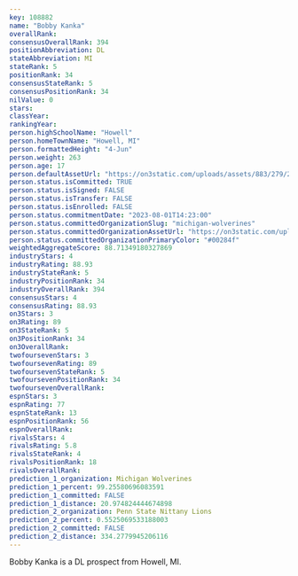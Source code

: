 ```yaml
---
key: 108882
name: "Bobby Kanka"
overallRank: 
consensusOverallRank: 394
positionAbbreviation: DL
stateAbbreviation: MI
stateRank: 5
positionRank: 34
consensusStateRank: 5
consensusPositionRank: 34
nilValue: 0
stars: 
classYear: 
rankingYear: 
person.highSchoolName: "Howell"
person.homeTownName: "Howell, MI"
person.formattedHeight: "4-Jun"
person.weight: 263
person.age: 17
person.defaultAssetUrl: "https://on3static.com/uploads/assets/883/279/279883.png"
person.status.isCommitted: TRUE
person.status.isSigned: FALSE
person.status.isTransfer: FALSE
person.status.isEnrolled: FALSE
person.status.commitmentDate: "2023-08-01T14:23:00"
person.status.committedOrganizationSlug: "michigan-wolverines"
person.status.committedOrganizationAssetUrl: "https://on3static.com/uploads/assets/39/150/150039.svg"
person.status.committedOrganizationPrimaryColor: "#00284f"
weightedAggregateScore: 88.71349180327869
industryStars: 4
industryRating: 88.93
industryStateRank: 5
industryPositionRank: 34
industryOverallRank: 394
consensusStars: 4
consensusRating: 88.93
on3Stars: 3
on3Rating: 89
on3StateRank: 5
on3PositionRank: 34
on3OverallRank: 
twofoursevenStars: 3
twofoursevenRating: 89
twofoursevenStateRank: 5
twofoursevenPositionRank: 34
twofoursevenOverallRank: 
espnStars: 3
espnRating: 77
espnStateRank: 13
espnPositionRank: 56
espnOverallRank: 
rivalsStars: 4
rivalsRating: 5.8
rivalsStateRank: 4
rivalsPositionRank: 18
rivalsOverallRank: 
prediction_1_organization: Michigan Wolverines
prediction_1_percent: 99.25580696083591
prediction_1_committed: FALSE
prediction_1_distance: 20.974824444674898
prediction_2_organization: Penn State Nittany Lions
prediction_2_percent: 0.5525069533188003
prediction_2_committed: FALSE
prediction_2_distance: 334.2779945206116
---
```

Bobby Kanka is a DL prospect from Howell, MI.